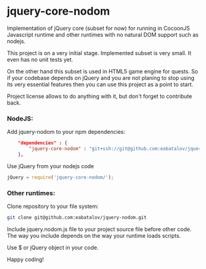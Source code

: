 jquery-core-nodom
===============

Implementation of jQuery core (subset for now) for running in CocoonJS Javascript runtime
and other runtimes with no natural DOM support such as nodejs.

This project is on a very initial stage. Implemented subset is very small. It even has no unit tests yet.

On the other hand this subset is used in HTML5 game engine for quests. So if your codebase depends on jQuery and you are not planing to stop using its very essential features then you can use this project as a point to start.

Project license allows to do anything with it, but don't forget to contribute back.

### NodeJS:
Add jquery-nodom to your npm dependencies:
```json
    "dependencies" : { 
        "jquery-core-nodom" : "git+ssh://git@github.com:eabatalov/jquery-nodom.git"
    }, 
```
Use jQuery from your nodejs code
```javascript
jQuery = require('jquery-core-nodom/');
```

### Other runtimes:
Clone repository to your file system:
```bash
git clone git@github.com:eabatalov/jquery-nodom.git
```
Include jquery.nodom.js file to your project source file before other code. The way you include depends on the way your runtime loads scripts.

Use $ or jQuery object in your code.


Happy coding!
